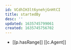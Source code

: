 ```yaml
---
id: VCdhIH3lt6ynehjGnHtCI
title: startedBy
desc: ''
updated: 1635745799061
created: 1635745756702
---
```



- [[p.hasRange]] [[c.Agent]]
